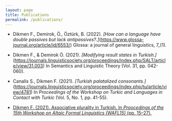 ```yaml
---
layout: page
title: Publications
permalink: /publications/
---
```


- Dikmen F., Demirok, Ö., Öztürk, B. (2022). _[How can a language have double passives but lack antipassives?.]_(https://www.glossa-journal.org/article/id/6553/) Glossa: a journal of general linguistics, 7_(1).

- Dikmen F., & Demirok Ö. (2021). _[Modifying result states in Turkish.]_(https://journals.linguisticsociety.org/proceedings/index.php/SALT/article/view/31.003) In Semantics and Linguistic Theory (Vol. 31, pp. 042-060).

- Canalis S., Dikmen F. (2021). _[Turkish palatalized consonants.]_(https://journals.linguisticsociety.org/proceedings/index.php/tu/article/view/4781) In _Proceedings of the Workshop on Turkic and Languages in Contact with Turkic_ (Vol. 5, No. 1, pp. 41-55).

- [Dikmen F. (2021). Associative plurality in Turkish. In _Proocedings of the 15th Workshop on Altaic Formal Linguistics (WAFL15)_ (pp. 15–27).](https://furkandikmen.com/assets/publications/Associative_plurality_in_Turkish.pdf)
